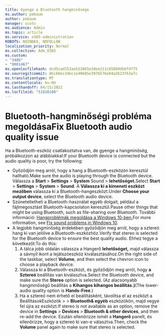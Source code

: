 ```yaml
---
title: Gyenge a Bluetooth hangminősége
ms.author: pebaum
author: pebaum
manager: scotv
ms.audience: Admin
ms.topic: article
ms.service: o365-administration
ROBOTS: NOINDEX, NOFOLLOW
localization_priority: Normal
ms.collection: Adm_O365
ms.custom:
- "3486"
- "9001467"
ms.openlocfilehash: dcd5cad153ae521065e3dee211c850b0db6fd7f5
ms.sourcegitcommit: 8bc60ec34bc1e40685e3976576e04a2623f63a7c
ms.translationtype: MT
ms.contentlocale: hu-HU
ms.lasthandoff: 04/15/2021
ms.locfileid: "51820108"
---
```

# <a name="fix-bluetooth-audio-quality-issue"></a><span data-ttu-id="6691a-102">Bluetooth-hangminőségi probléma megoldása</span><span class="sxs-lookup"><span data-stu-id="6691a-102">Fix Bluetooth audio quality issue</span></span>

<span data-ttu-id="6691a-103">Ha a Bluetooth-eszköz csatlakoztatva van, de gyenge a hangminőség, próbálkozzon az alábbiakkal:</span><span class="sxs-lookup"><span data-stu-id="6691a-103">If your Bluetooth device is connected but the audio quality is poor, try the following:</span></span>

- <span data-ttu-id="6691a-104">Győződjön meg arról, hogy a hang a Bluetooth-eszközön keresztül hallható.</span><span class="sxs-lookup"><span data-stu-id="6691a-104">Make sure the audio is playing through the Bluetooth device.</span></span> <span data-ttu-id="6691a-105">Válassza a **Start**  >  **Settings**  >  **System** Sound  >  **lehetőséget.**</span><span class="sxs-lookup"><span data-stu-id="6691a-105">Select **Start** > **Settings** > **System** > **Sound**.</span></span> <span data-ttu-id="6691a-106">A **Válassza ki a kimeneti eszközt mezőben** válassza ki a Bluetooth-hangeszközt.</span><span class="sxs-lookup"><span data-stu-id="6691a-106">Under **Choose your output device**, select the Bluetooth audio device.</span></span>
- <span data-ttu-id="6691a-107">Szüneteltetheti a Bluetooth-használat egyéb dolgait, például a fájlmegosztást Bluetooth-kapcsolaton keresztül.</span><span class="sxs-lookup"><span data-stu-id="6691a-107">Pause other things that might be using Bluetooth, such as file-sharing over Bluetooth.</span></span> <span data-ttu-id="6691a-108">További információ: [Hangproblémák megoldása a Windows 10-ben.](https://support.microsoft.com/help/4520288/windows-10-fix-sound-problems)</span><span class="sxs-lookup"><span data-stu-id="6691a-108">For more information, see [Fix sound problems in Windows 10](https://support.microsoft.com/help/4520288/windows-10-fix-sound-problems).</span></span>
- <span data-ttu-id="6691a-109">A legjobb hangminőség érdekében győződjön meg arról, hogy a sztereó hang ki van jelölve a Bluetooth-eszközhöz.</span><span class="sxs-lookup"><span data-stu-id="6691a-109">Verify that stereo is selected for the Bluetooth device to ensure the best quality audio.</span></span> <span data-ttu-id="6691a-110">Ehhez tegye a következőt:</span><span class="sxs-lookup"><span data-stu-id="6691a-110">To do this:</span></span> 
    1. <span data-ttu-id="6691a-111">A tálca jobb oldalán válassza a Hangerő **lehetőséget,** majd válassza a sávnyíl ikont a lejátszóeszköz kiválasztásához.</span><span class="sxs-lookup"><span data-stu-id="6691a-111">On the right side of the taskbar, select **Volume**, and then select the chevron icon to choose a playback device.</span></span>
    2. <span data-ttu-id="6691a-112">Válassza ki a Bluetooth-eszközt, és győződjön meg arról, hogy **a Sztereó** beállítás van kiválasztva.</span><span class="sxs-lookup"><span data-stu-id="6691a-112">Select the Bluetooth device, and make sure the **Stereo** option is selected.</span></span> <span data-ttu-id="6691a-113">(Az alacsonyabb hangminőségű beállítás a **Kihangos kihangos beállítás.)**</span><span class="sxs-lookup"><span data-stu-id="6691a-113">(The lower-audio quality option is **Hands-Free**.)</span></span>
    3. <span data-ttu-id="6691a-114">Ha a sztereó nem érhető el beállításként, távolítsa el az eszközt a BeállításokEszközök   >    >  **Bluetooth& egyéb** eszközökön, majd vegye fel újra az eszközt.</span><span class="sxs-lookup"><span data-stu-id="6691a-114">If stereo is not available as an option, remove the device in **Settings** > **Devices** > **Bluetooth & other devices**, and then re-add the device.</span></span> <span data-ttu-id="6691a-115">Ezután ellenőrizze ismét a **Hangerő** panelt, és ellenőrizze, hogy a sztereó ki van-e választva.</span><span class="sxs-lookup"><span data-stu-id="6691a-115">Then, check the **Volume** panel again to make sure that stereo is selected.</span></span>

